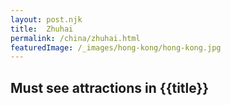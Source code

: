 ```yaml
---
layout: post.njk
title: 	Zhuhai
permalink: /china/zhuhai.html
featuredImage: /_images/hong-kong/hong-kong.jpg
---
```

## Must see attractions in {{title}}
